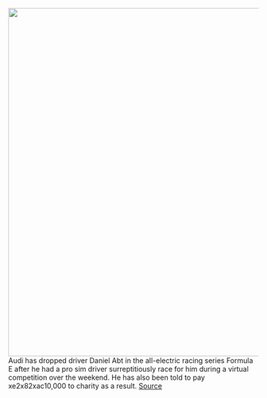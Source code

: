 <img src='https://cdn.vox-cdn.com/thumbor/Qy0BS5u6sX2vwnFjUDyuXmRbIbg=/0x0:6376x4251/1200x800/filters:focal(2678x1616:3698x2636)/cdn.vox-cdn.com/uploads/chorus_image/image/66844802/1176353663.jpg.0.jpg' width='700px' /><br/>
Audi has dropped driver Daniel Abt in the all-electric racing series Formula E after he had a pro sim driver surreptitiously race for him during a virtual competition over the weekend. He has also been told to pay xe2x82xac10,000 to charity as a result.
<a href='https://www.theverge.com/2020/5/26/21270503/audi-drops-formula-e-daniel-abt-esports-racing-ringer-scandal'> Source <a/>
